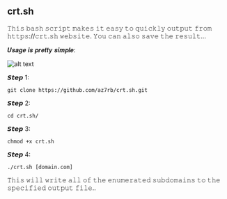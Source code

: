 ## crt.sh

𝚃𝚑𝚒𝚜 𝚋𝚊𝚜𝚑 𝚜𝚌𝚛𝚒𝚙𝚝 𝚖𝚊𝚔𝚎𝚜 𝚒𝚝 𝚎𝚊𝚜𝚢 𝚝𝚘 𝚚𝚞𝚒𝚌𝚔𝚕𝚢 𝚘𝚞𝚝𝚙𝚞𝚝 𝚏𝚛𝚘𝚖 𝚑𝚝𝚝𝚙𝚜://𝚌𝚛𝚝.𝚜𝚑 𝚠𝚎𝚋𝚜𝚒𝚝𝚎.
𝚈𝚘𝚞 𝚌𝚊𝚗 𝚊𝚕𝚜𝚘 𝚜𝚊𝚟𝚎 𝚝𝚑𝚎 𝚛𝚎𝚜𝚞𝚕𝚝... 


𝑼𝒔𝒂𝒈𝒆 𝒊𝒔 𝒑𝒓𝒆𝒕𝒕𝒚 𝒔𝒊𝒎𝒑𝒍𝒆:

![alt text](https://i.ibb.co/sVbzXPc/Screenshot.png)


𝙎𝙩𝙚𝙥 1:
```
git clone https://github.com/az7rb/crt.sh.git
```
𝙎𝙩𝙚𝙥 2:
```
cd crt.sh/
```
𝙎𝙩𝙚𝙥 3:
```
chmod +x crt.sh
```
𝙎𝙩𝙚𝙥 4:
```
./crt.sh [domain.com]
```

𝚃𝚑𝚒𝚜 𝚠𝚒𝚕𝚕 𝚠𝚛𝚒𝚝𝚎 𝚊𝚕𝚕 𝚘𝚏 𝚝𝚑𝚎 𝚎𝚗𝚞𝚖𝚎𝚛𝚊𝚝𝚎𝚍 𝚜𝚞𝚋𝚍𝚘𝚖𝚊𝚒𝚗𝚜 𝚝𝚘 𝚝𝚑𝚎 𝚜𝚙𝚎𝚌𝚒𝚏𝚒𝚎𝚍 𝚘𝚞𝚝𝚙𝚞𝚝 𝚏𝚒𝚕𝚎.. 
 
